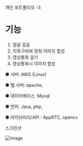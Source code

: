 
개인 포트폴리오 -3

# 기능

1. 얼굴 검출
2. 이목구비에 맞춰 이미지 합성
3. 영상통화 걸기
4. 영상통화시 이미지 합성


● 서버: AWS (Linux)

● 웹 서버: apache,

● 데이터베이스: Mysql

● 언어: Java, php, 

● 라이브러리/API : AppRTC, opencv

스크린샷



![image](https://user-images.githubusercontent.com/57000871/96368740-981e0880-1190-11eb-9b0c-9e87a51f918a.png)


